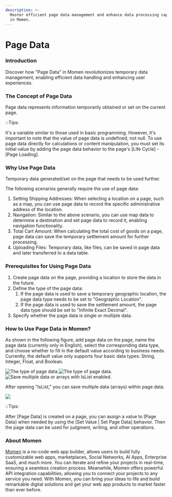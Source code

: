 ```yaml
---
description: >-
  Master efficient page data management and enhance data processing capabilities
  in Momen.
---
```


# Page Data

### **Introduction**

Discover how "Page Data" in Momen revolutionizes temporary data management, enabling efficient data handling and enhancing user experiences.

### **The Concept of Page Data**

Page data represents information temporarily obtained or set on the current page.

💡Tips:

It's a variable similar to those used in basic programming. However, it's important to note that the value of page data is undefined, not null. To use page data directly for calculations or content manipulation, you must set its initial value by adding the page data behavior to the page's \[Life Cycle] - \[Page Loading].

### **Why Use Page Data**

Temporary data generated/set on the page that needs to be used further.

The following scenarios generally require the use of page data:

1. Setting Shipping Addresses: When selecting a location on a page, such as a map, you can use page data to record the specific administrative address of the location.
2. Navigation: Similar to the above scenario, you can use map data to determine a destination and set page data to record it, enabling navigation functionality.
3. Total Cart Amount: When calculating the total cost of goods on a page, page data can save the temporary settlement amount for further processing.
4. Uploading Files: Temporary data, like files, can be saved in page data and later transferred to a data table.

### **Prerequisites for Using Page Data**

1. Create page data on the page, providing a location to store the data in the future.
2. Define the type of the page data:
   1. If the page data is used to save a temporary geographic location, the page data type needs to be set to "Geographic Location".
   2. If the page data is used to save the settlement amount, the page data type should be set to "Infinite Exact Decimal".
3. Specify whether the page data is single or multiple data.

### **How to Use Page Data in Momen?**

As shown in the following figure, add page data on the page, name the page data (currently only in English), select the corresponding data type, and choose whether to fill in the default value according to business needs. Currently, the default value only supports four basic data types: String, Integer, Float, and Boolean.&#x20;

<img src="https://functorz.feishu.cn/space/api/box/stream/download/asynccode/?code=MmIxNmVmYzU5MmFhZjRjNGI1OWQ2ZjMxOGM5NTQzN2ZfZVNYWldEUEFsTHdTVlFvd2V4TWJ4Y1ZVNmJCZ3FYOWZfVG9rZW46Q0JoQWIxSU13b241bUx4OGhZbmNUV204bkllXzE3MTE1MzM3MTU6MTcxMTUzNzMxNV9WNA" alt="The type of page data." data-size="original"><img src="https://functorz.feishu.cn/space/api/box/stream/download/asynccode/?code=MTY1YjU5MGQ5MWVlNzUyOWE5MDRhZDUzN2U2YjA2M2RfZ2t2RThwRENaaWZ3NHN3U0RJZjdXQ2l3MUp0SWxIYWRfVG9rZW46TVBPbGJqUlhRb3ZCem54WjdxaWNuM3dpbmhiXzE3MTE1MzM3MTU6MTcxMTUzNzMxNV9WNA" alt="The type of page data." data-size="original">![Save multiple data or arrays with IsList enabled.](<../../.gitbook/assets/1280X1280 (4) (1).1.png>) &#x20;

After opening "IsList," you can save multiple data (arrays) within page data.

![](<../../.gitbook/assets/3 (61).png>)

💡Tips:

After \[Page Data] is created on a page, you can assign a value to \[Page Data] when needed by using the \[Set Value | Set Page Data] behavior. Then the page data can be used for judgment, writing, and other operations.



### **About Momen​​**

[Momen](https://momen.app/?channel=blog-about) is a no-code web app builder, allows users to build fully customizable web apps, marketplaces, Social Networks, AI Apps, Enterprise SaaS, and much more. You can iterate and refine your projects in real-time, ensuring a seamless creation process. Meanwhile, Momen offers powerful API integration capabilities, allowing you to connect your projects to any service you need. With Momen, you can bring your ideas to life and build remarkable digital solutions and get your web app products to market faster than ever before.​​
